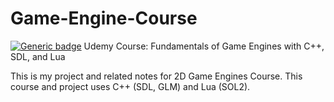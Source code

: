 # Game-Engine-Course
[![Generic badge](https://img.shields.io/badge/Status-Course%20Complete-green.svg)](https://shields.io/)
Udemy Course: Fundamentals of Game Engines with C++, SDL, and Lua

This is my project and related notes for 2D Game Engines Course. This course and project uses C++ (SDL, GLM) and Lua (SOL2).

